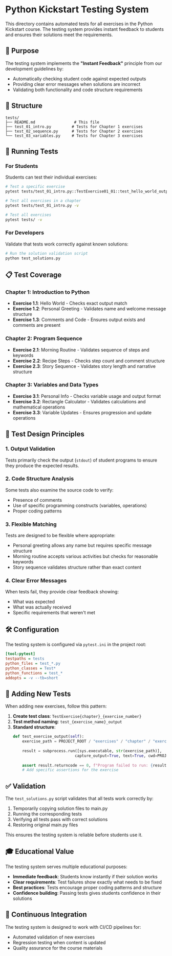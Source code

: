 # Python Kickstart Testing System

This directory contains automated tests for all exercises in the Python Kickstart course. The testing system provides instant feedback to students and ensures their solutions meet the requirements.

## 🎯 Purpose

The testing system implements the **"Instant Feedback"** principle from our development guidelines by:
- Automatically checking student code against expected outputs
- Providing clear error messages when solutions are incorrect
- Validating both functionality and code structure requirements

## 📁 Structure

```
tests/
├── README.md                 # This file
├── test_01_intro.py         # Tests for Chapter 1 exercises
├── test_02_sequence.py      # Tests for Chapter 2 exercises
└── test_03_variables.py     # Tests for Chapter 3 exercises
```

## 🚀 Running Tests

### For Students

Students can test their individual exercises:

```bash
# Test a specific exercise
pytest tests/test_01_intro.py::TestExercise01_01::test_hello_world_output -v

# Test all exercises in a chapter
pytest tests/test_01_intro.py -v

# Test all exercises
pytest tests/ -v
```

### For Developers

Validate that tests work correctly against known solutions:

```bash
# Run the solution validation script
python test_solutions.py
```

## 📋 Test Coverage

### Chapter 1: Introduction to Python
- **Exercise 1.1**: Hello World - Checks exact output match
- **Exercise 1.2**: Personal Greeting - Validates name and welcome message structure
- **Exercise 1.3**: Comments and Code - Ensures output exists and comments are present

### Chapter 2: Program Sequence
- **Exercise 2.1**: Morning Routine - Validates sequence of steps and keywords
- **Exercise 2.2**: Recipe Steps - Checks step count and comment structure
- **Exercise 2.3**: Story Sequence - Validates story length and narrative structure

### Chapter 3: Variables and Data Types
- **Exercise 3.1**: Personal Info - Checks variable usage and output format
- **Exercise 3.2**: Rectangle Calculator - Validates calculations and mathematical operations
- **Exercise 3.3**: Variable Updates - Ensures progression and update operations

## 🔧 Test Design Principles

### 1. **Output Validation**
Tests primarily check the output (`stdout`) of student programs to ensure they produce the expected results.

### 2. **Code Structure Analysis**
Some tests also examine the source code to verify:
- Presence of comments
- Use of specific programming constructs (variables, operations)
- Proper coding patterns

### 3. **Flexible Matching**
Tests are designed to be flexible where appropriate:
- Personal greeting allows any name but requires specific message structure
- Morning routine accepts various activities but checks for reasonable keywords
- Story sequence validates structure rather than exact content

### 4. **Clear Error Messages**
When tests fail, they provide clear feedback showing:
- What was expected
- What was actually received
- Specific requirements that weren't met

## 🛠️ Configuration

The testing system is configured via `pytest.ini` in the project root:

```ini
[tool:pytest]
testpaths = tests
python_files = test_*.py
python_classes = Test*
python_functions = test_*
addopts = -v --tb=short
```

## 📝 Adding New Tests

When adding new exercises, follow this pattern:

1. **Create test class**: `TestExercise{chapter}_{exercise_number}`
2. **Test method naming**: `test_{exercise_name}_output`
3. **Standard structure**:
   ```python
   def test_exercise_output(self):
       exercise_path = PROJECT_ROOT / "exercises" / "chapter" / "exercise" / "main.py"
       
       result = subprocess.run([sys.executable, str(exercise_path)], 
                              capture_output=True, text=True, cwd=PROJECT_ROOT)
       
       assert result.returncode == 0, f"Program failed to run: {result.stderr}"
       # Add specific assertions for the exercise
   ```

## ✅ Validation

The `test_solutions.py` script validates that all tests work correctly by:
1. Temporarily copying solution files to main.py
2. Running the corresponding tests
3. Verifying all tests pass with correct solutions
4. Restoring original main.py files

This ensures the testing system is reliable before students use it.

## 🎓 Educational Value

The testing system serves multiple educational purposes:
- **Immediate feedback**: Students know instantly if their solution works
- **Clear requirements**: Test failures show exactly what needs to be fixed
- **Best practices**: Tests encourage proper coding patterns and structure
- **Confidence building**: Passing tests gives students confidence in their solutions

## 🔄 Continuous Integration

The testing system is designed to work with CI/CD pipelines for:
- Automated validation of new exercises
- Regression testing when content is updated
- Quality assurance for the course materials